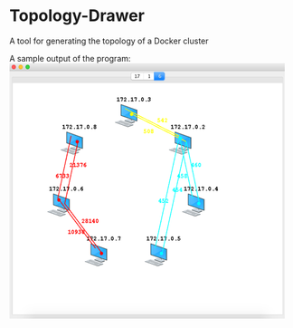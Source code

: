# Topology-Drawer
A tool for generating the topology of a Docker cluster

A sample output of the program:
![topology](./sampleoutput.png)
